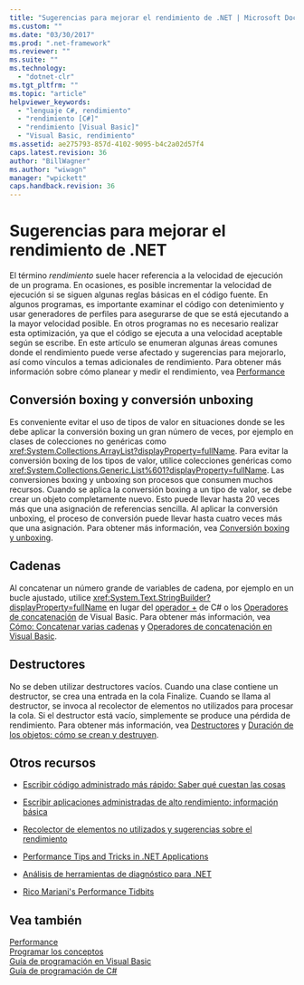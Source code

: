 ```yaml
---
title: "Sugerencias para mejorar el rendimiento de .NET | Microsoft Docs"
ms.custom: ""
ms.date: "03/30/2017"
ms.prod: ".net-framework"
ms.reviewer: ""
ms.suite: ""
ms.technology: 
  - "dotnet-clr"
ms.tgt_pltfrm: ""
ms.topic: "article"
helpviewer_keywords: 
  - "lenguaje C#, rendimiento"
  - "rendimiento [C#]"
  - "rendimiento [Visual Basic]"
  - "Visual Basic, rendimiento"
ms.assetid: ae275793-857d-4102-9095-b4c2a02d57f4
caps.latest.revision: 36
author: "BillWagner"
ms.author: "wiwagn"
manager: "wpickett"
caps.handback.revision: 36
---
```

# Sugerencias para mejorar el rendimiento de .NET
El término *rendimiento* suele hacer referencia a la velocidad de ejecución de un programa.  En ocasiones, es posible incrementar la velocidad de ejecución si se siguen algunas reglas básicas en el código fuente.  En algunos programas, es importante examinar el código con detenimiento y usar generadores de perfiles para asegurarse de que se está ejecutando a la mayor velocidad posible.  En otros programas no es necesario realizar esta optimización, ya que el código se ejecuta a una velocidad aceptable según se escribe.  En este artículo se enumeran algunas áreas comunes donde el rendimiento puede verse afectado y sugerencias para mejorarlo, así como vínculos a temas adicionales de rendimiento.  Para obtener más información sobre cómo planear y medir el rendimiento, vea [Performance](../../../docs/framework/performance/index.md)  
  
## Conversión boxing y conversión unboxing  
 Es conveniente evitar el uso de tipos de valor en situaciones donde se les debe aplicar la conversión boxing un gran número de veces, por ejemplo en clases de colecciones no genéricas como <xref:System.Collections.ArrayList?displayProperty=fullName>.  Para evitar la conversión boxing de los tipos de valor, utilice colecciones genéricas como <xref:System.Collections.Generic.List%601?displayProperty=fullName>.  Las conversiones boxing y unboxing son procesos que consumen muchos recursos.  Cuando se aplica la conversión boxing a un tipo de valor, se debe crear un objeto completamente nuevo.  Esto puede llevar hasta 20 veces más que una asignación de referencias sencilla.  Al aplicar la conversión unboxing, el proceso de conversión puede llevar hasta cuatro veces más que una asignación.  Para obtener más información, vea [Conversión boxing y unboxing](../Topic/Boxing%20and%20Unboxing%20\(C%23%20Programming%20Guide\).md).  
  
## Cadenas  
 Al concatenar un número grande de variables de cadena, por ejemplo en un bucle ajustado, utilice <xref:System.Text.StringBuilder?displayProperty=fullName> en lugar del [operador \+](../Topic/+%20Operator%20\(C%23%20Reference\).md) de C\# o los [Operadores de concatenación](../Topic/Concatenation%20Operators%20\(Visual%20Basic\).md) de Visual Basic.  Para obtener más información, vea [Cómo: Concatenar varias cadenas](../Topic/How%20to:%20Concatenate%20Multiple%20Strings%20\(C%23%20Programming%20Guide\).md) y [Operadores de concatenación en Visual Basic](../Topic/Concatenation%20Operators%20in%20Visual%20Basic.md).  
  
## Destructores  
 No se deben utilizar destructores vacíos.  Cuando una clase contiene un destructor, se crea una entrada en la cola Finalize.  Cuando se llama al destructor, se invoca al recolector de elementos no utilizados para procesar la cola.  Si el destructor está vacío, simplemente se produce una pérdida de rendimiento.  Para obtener más información, vea [Destructores](../Topic/Destructors%20\(C%23%20Programming%20Guide\).md) y [Duración de los objetos: cómo se crean y destruyen](../Topic/Object%20Lifetime:%20How%20Objects%20Are%20Created%20and%20Destroyed%20\(Visual%20Basic\).md).  
  
## Otros recursos  
  
-   [Escribir código administrado más rápido: Saber qué cuestan las cosas](http://go.microsoft.com/fwlink/?LinkId=99294)  
  
-   [Escribir aplicaciones administradas de alto rendimiento: información básica](http://go.microsoft.com/fwlink/?LinkId=99295)  
  
-   [Recolector de elementos no utilizados y sugerencias sobre el rendimiento](http://go.microsoft.com/fwlink/?LinkId=99296)  
  
-   [Performance Tips and Tricks in .NET Applications](http://go.microsoft.com/fwlink/?LinkId=99297)  
  
-   [Análisis de herramientas de diagnóstico para .NET](http://go.microsoft.com/fwlink/?LinkId=112407)  
  
-   [Rico Mariani's Performance Tidbits](http://go.microsoft.com/fwlink/?LinkId=115679)  
  
## Vea también  
 [Performance](../../../docs/framework/performance/index.md)   
 [Programar los conceptos](../Topic/Programming%20Concepts.md)   
 [Guía de programación en Visual Basic](../Topic/Visual%20Basic%20Programming%20Guide.md)   
 [Guía de programación de C\#](../Topic/C%23%20Programming%20Guide.md)